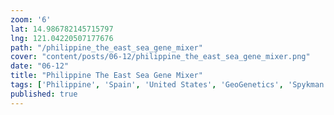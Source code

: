 ```yaml
---
zoom: '6'
lat: 14.986782145715797
lng: 121.04220507177676
path: "/philippine_the_east_sea_gene_mixer"
cover: "content/posts/06-12/philippine_the_east_sea_gene_mixer.png"
date: "06-12"
title: "Philippine The East Sea Gene Mixer"
tags: ['Philippine', 'Spain', 'United States', 'GeoGenetics', 'Spykman World', 'Nicholas Spykman'] 
published: true
---
```

